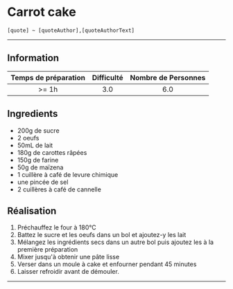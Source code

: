 # Carrot cake

`[quote] ~ [quoteAuthor],[quoteAuthorText]`

---

## Information

| Temps de préparation  | Difficulté    | Nombre de Personnes |
|:---------------------:|:-------------:|:-------------------:|
| >= 1h            | 3.0  | 6.0        |

## Ingredients

- 200g de sucre
- 2 oeufs
- 50mL de lait
- 180g de carottes râpées
- 150g de farine
- 50g de maïzena
- 1 cuillère à café de levure chimique
- une pincée de sel
- 2 cuillères à café de cannelle


## Réalisation

1. Préchauffez le four à 180°C
1. Battez le sucre et les oeufs dans un bol et ajoutez-y les lait
1. Mélangez les ingrédients secs dans un autre bol puis ajoutez les à la première préparation
1. Mixer jusqu'à obtenir une pâte lisse
1. Verser dans un moule à cake et enfourner pendant 45 minutes
1. Laisser refroidir avant de démouler.


---


